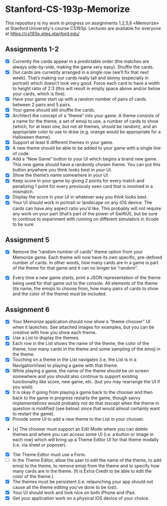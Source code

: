 # Stanford-CS-193p-Memorize

This repository is my work in progress on assignments 1,2,5,6 «Memorize» at Stanford University's course CS193p. Lectures are available for everyone at https://cs193p.sites.stanford.edu/

## Assignments 1-2

- [x] Currently the cards appear in a predictable order (the matches are always side-by-side, making the game very easy). Shuffle the cards.
- [x] Our cards are currently arranged in a single row (we’ll fix that next week). That’s making our cards really tall and skinny (especially in portrait) which doesn’t look very good. Force each card to have a width to height ratio of 2:3 (this will result in empty space above and/or below your cards, which is fine).
- [x] Have your game start up with a random number of pairs of cards between 2 pairs and 5 pairs.
- [x] Your game should still shuffle the cards.
- [x] Architect the concept of a “theme” into your game. A theme consists of a name for the theme, a set of emoji to use, a number of cards to show (which, for at least one, but not all themes, should be random), and an appropriate color to use to draw (e.g. orange would be appropriate for a Halloween theme).
- [x] Support at least 6 different themes in your game.
- [x] A new theme should be able to be added to your game with a single line of code.
- [x] Add a “New Game” button to your UI which begins a brand new game. This new game should have a randomly chosen theme. You can put this button anywhere you think looks best in your UI.
- [x] Show the theme’s name somewhere in your UI.
- [x] Keep score in your game by giving 2 points for every match and penalizing 1 point for every previously seen card that is involved in a mismatch.
- [x] Display the score in your UI in whatever way you think looks best.
- [x] Your UI should work in portrait or landscape on any iOS device. The cards can have any aspect ratio you’d like. This probably will not require any work on your part (that’s part of the power of SwiftUI), but be sure to continue to experiment with running on different simulators in Xcode to be sure.

## Assignment 5

- [x] Remove the “random number of cards” theme option from your Memorize game. Each theme will now have its own specific, pre-defined number of cards. In other words, how many cards are in a game is part of the theme for that game and it can no longer be “random”.
- [x] Every time a new game starts, print a JSON representation of the theme being used for that game out to the console. All elements of the theme (its name, the emojis to choose from, how many pairs of cards to show and the color of the theme) must be included.


## Assignment 6
- [x] Your Memorize application should now show a “theme chooser” UI when it launches. See attached images for examples, but you can be creative with how you show each theme.
- [x] Use a List to display the themes.
- [x] Each row in the List shows the name of the theme, the color of the theme, how
many cards in the theme and some sampling of the emoji in the theme.
- [x] Touching on a theme in the List navigates (i.e. the List is in a NavigationView) to playing a game with that theme.
- [x] While playing a game, the name of the theme should be on screen somewhere and you should also continue to support existing functionality like score, new game, etc. (but you may rearrange the UI if you wish).
- [x] It is okay if going from playing a game back to the chooser and then back to the game in progress restarts the game, though savvy implementations would probably not do that (except when the theme in question is modified (see below) since that would almost certainly want to restart the game).
- [x] Provide some UI to add a new theme to the List in your chooser.
- [х] The chooser must support an Edit Mode where you can delete themes and where you can access some UI (i.e. a button or image in each row) which will bring up a Theme Editor UI for that theme modally (i.e. via sheet or popover).
- [x] The Theme Editor must use a Form.
- [ ] In the Theme Editor, allow the user to edit the name of the theme, to add emoji to the theme, to remove emoji from the theme and to specify how many cards are in the theme. (It is Extra Credit to be able to edit the color of the theme.)
- [x] The themes must be persistent (i.e. relaunching your app should not cause all the theme editing you’ve done to be lost).
- [x] Your UI should work and look nice on both iPhone and iPad.
- [x] Get your application work on a physical iOS device of your choice.

